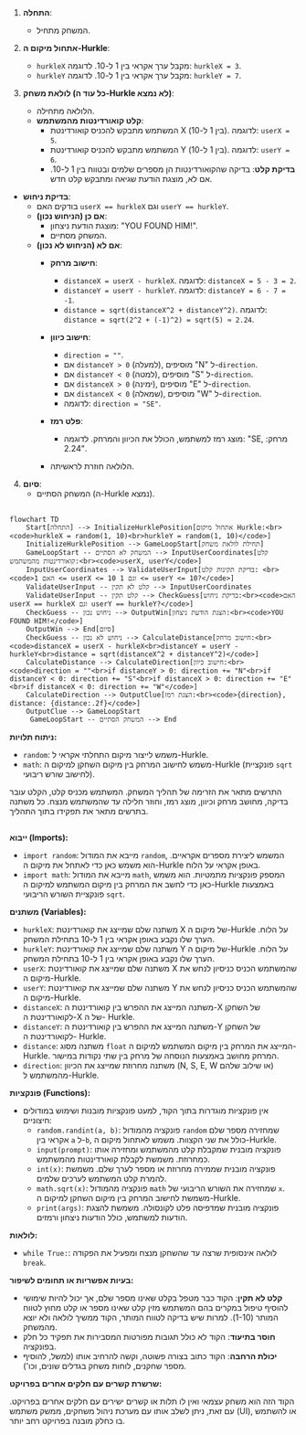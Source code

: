 ## <algorithm>

1. **התחלה**:
   - המשחק מתחיל.

2. **אתחול מיקום ה-Hurkle**:
   - `hurkleX` מקבל ערך אקראי בין 1 ל-10. לדוגמה: `hurkleX = 3`.
   - `hurkleY` מקבל ערך אקראי בין 1 ל-10. לדוגמה: `hurkleY = 7`.
  
3. **לולאת משחק (כל עוד ה-Hurkle לא נמצא)**:
   -  הלולאה מתחילה.
   - **קלט קואורדינטות מהמשתמש**:
      - המשתמש מתבקש להכניס קואורדינטת X (בין 1 ל-10). לדוגמה: `userX = 5`.
      - המשתמש מתבקש להכניס קואורדינטת Y (בין 1 ל-10). לדוגמה: `userY = 6`.
      - **בדיקת קלט**: בדיקה שהקואורדינטות הן מספרים שלמים ובטווח בין 1 ל-10. אם לא, מוצגת הודעת שגיאה ומתבקש קלט חדש.
  
  - **בדיקת ניחוש**:
      -  בודקים האם `userX == hurkleX` וגם `userY == hurkleY`.
      - **אם כן (הניחוש נכון)**:
          - מוצגת הודעת ניצחון: "YOU FOUND HIM!".
          - המשחק מסתיים.
      - **אם לא (הניחוש לא נכון)**:
          - **חישוב מרחק**:
             - `distanceX = userX - hurkleX`. לדוגמה: `distanceX = 5 - 3 = 2`.
             - `distanceY = userY - hurkleY`. לדוגמה: `distanceY = 6 - 7 = -1`.
             - `distance = sqrt(distanceX^2 + distanceY^2)`. לדוגמה: `distance = sqrt(2^2 + (-1)^2) = sqrt(5) ≈ 2.24`.
        
          - **חישוב כיוון**:
             -  `direction = ""`.
             - אם `distanceY > 0` (למעלה), מוסיפים "N" ל-`direction`.
             - אם `distanceY < 0` (למטה), מוסיפים "S" ל-`direction`.
             - אם `distanceX > 0` (ימינה), מוסיפים "E" ל-`direction`.
             - אם `distanceX < 0` (שמאלה), מוסיפים "W" ל-`direction`.
             - לדוגמה: `direction = "SE"`.
    
          - **פלט רמז**:
              - מוצג רמז למשתמש, הכולל את הכיוון והמרחק. לדוגמה: "SE, מרחק: 2.24".
          - הלולאה חוזרת לראשיתה.

4.  **סיום**:
    - המשחק הסתיים (ה-Hurkle נמצא).

## <mermaid>

```mermaid
flowchart TD
    Start[התחלה] --> InitializeHurklePosition[אתחול מיקום Hurkle:<br><code>hurkleX = random(1, 10)<br>hurkleY = random(1, 10)</code>]
    InitializeHurklePosition --> GameLoopStart[תחילת לולאת משחק]
    GameLoopStart -- המשחק לא הסתיים --> InputUserCoordinates[קלט קואורדינטות מהמשתמש:<br><code>userX, userY</code>]
    InputUserCoordinates --> ValidateUserInput[בדיקת תקינות קלט: <br><code>האם 1 <= userX <= 10 וגם 1 <= userY <= 10?</code>]
    ValidateUserInput -- קלט לא תקין --> InputUserCoordinates
    ValidateUserInput -- קלט תקין --> CheckGuess[בדיקת ניחוש:<br><code>האם userX == hurkleX וגם userY == hurkleY?</code>]
    CheckGuess -- ניחוש נכון --> OutputWin[הצגת הודעת ניצחון:<br><code>YOU FOUND HIM!</code>]
    OutputWin --> End[סיום]
    CheckGuess -- ניחוש לא נכון --> CalculateDistance[חישוב מרחק:<br><code>distanceX = userX - hurkleX<br>distanceY = userY - hurkleY<br>distance = sqrt(distanceX^2 + distanceY^2)</code>]
    CalculateDistance --> CalculateDirection[חישוב כיוון:<br><code>direction = ""<br>if distanceY > 0: direction += "N"<br>if distanceY < 0: direction += "S"<br>if distanceX > 0: direction += "E"<br>if distanceX < 0: direction += "W"</code>]
    CalculateDirection --> OutputClue[הצגת רמז:<br><code>{direction}, distance: {distance:.2f}</code>]
    OutputClue --> GameLoopStart
     GameLoopStart -- המשחק הסתיים --> End
```

**ניתוח תלויות:**

- `random`: משמש לייצור מיקום התחלתי אקראי ל-Hurkle.
- `math`: משמש לחישוב המרחק בין מיקום השחקן למיקום ה-Hurkle (פונקציית `sqrt` לחישוב שורש ריבועי).

התרשים מתאר את הזרימה של תהליך המשחק. המשתמש מכניס קלט, הקלט עובר בדיקה, מחושב מרחק וכיוון, מוצג רמז, וחוזר חלילה עד שהמשתמש מנצח. כל משתנה בתרשים מתאר את תפקידו בתוך התהליך.

## <explanation>

**ייבוא (Imports):**

-   `import random`: מייבא את המודול `random`, המשמש ליצירת מספרים אקראיים. הוא משמש כאן כדי לאתחל את מיקום ה-Hurkle באופן אקראי על הלוח.
-   `import math`: מייבא את המודול `math`, המספק פונקציות מתמטיות. הוא משמש כאן כדי לחשב את המרחק בין מיקום המשתמש למיקום ה-Hurkle באמצעות פונקציית השורש הריבועי `sqrt`.

**משתנים (Variables):**

-   `hurkleX`: משתנה שלם שמייצג את קואורדינטת X של מיקום ה-Hurkle על הלוח. הערך שלו נקבע באופן אקראי בין 1 ל-10 בתחילת המשחק.
-   `hurkleY`: משתנה שלם שמייצג את קואורדינטת Y של מיקום ה-Hurkle על הלוח. הערך שלו נקבע באופן אקראי בין 1 ל-10 בתחילת המשחק.
-   `userX`: משתנה שלם שמייצג את קואורדינטת X שהמשתמש הכניס כניסיון לנחש את מיקום ה-Hurkle.
-   `userY`: משתנה שלם שמייצג את קואורדינטת Y שהמשתמש הכניס כניסיון לנחש את מיקום ה-Hurkle.
-  `distanceX`: משתנה המייצג את ההפרש בין קואורדינטת ה-X של השחקן לקואורדינטת ה-X של ה- Hurkle.
- `distanceY`: משתנה המייצג את ההפרש בין קואורדינטת ה-Y של השחקן לקואורדינטת ה- Hurkle.
-   `distance`: משתנה מסוג `float` המייצג את המרחק בין מיקום המשתמש למיקום ה-Hurkle. המרחק מחושב באמצעות הנוסחה של מרחק בין שתי נקודות במישור.
-   `direction`: משתנה מחרוזת שמייצג את הכיוון (N, S, E, W או שילוב שלהם) מהמשתמש ל-Hurkle.

**פונקציות (Functions):**

-   אין פונקציות מוגדרות בתוך הקוד, למעט פונקציות מובנות ושימוש במודולים חיצוניים:
    - `random.randint(a, b)`: פונקציה מהמודול `random` שמחזירה מספר שלם אקראי בין `a` ל-`b`, כולל את שני הקצוות. משמש לאתחול מיקום ה-Hurkle.
    - `input(prompt)`: פונקציה מובנית שמקבלת קלט מהמשתמש ומחזירה אותו כמחרוזת. משמשת לקבלת קואורדינטות מהמשתמש.
    -   `int(x)`: פונקציה מובנית שממירה מחרוזת או מספר לערך שלם. משמשת להמרת קלט המשתמש לערכים שלמים.
    -  `math.sqrt(x)`: פונקציה מהמודול `math` שמחזירה את השורש הריבועי של `x`. משמשת לחישוב המרחק בין מיקום השחקן למיקום ה-Hurkle.
    - `print(args)`: פונקציה מובנית שמדפיסה פלט לקונסולה. משמשת להצגת הודעות למשתמש, כולל הודעות ניצחון ורמזים.

**לולאות:**
- `while True:`:  לולאה אינסופית שרצה עד שהשחקן מנצח ומפעיל את הפקודה `break`.

**בעיות אפשריות או תחומים לשיפור:**

-   **קלט לא תקין**: הקוד כבר מטפל בקלט שאינו מספר שלם, אך יכול להיות שימושי להוסיף טיפול במקרים בהם המשתמש מזין קלט שאינו מספר או קלט מחוץ לטווח המותר (1-10). למרות שיש בדיקה לטווח המותר, הקוד ממשיך לולאה ולא יוצא מהמשחק.
-   **חוסר בתיעוד**: הקוד לא כולל תגובות מפורטות המסבירות את תפקיד כל חלק בפונקציה.
-   **יכולת הרחבה**: הקוד כתוב בצורה פשוטה, וקשה להרחיב אותו (למשל, להוסיף מספר שחקנים, לוחות משחק בגדלים שונים, וכו').

**שרשרת קשרים עם חלקים אחרים בפרויקט:**

הקוד הזה הוא משחק עצמאי ואין לו תלות או קשרים ישירים עם חלקים אחרים בפרויקט. עם זאת, ניתן לשלב אותו עם מערכת ניהול משחקים, ממשק משתמש (UI), או להשתמש בו כחלק מובנה בפרויקט רחב יותר.